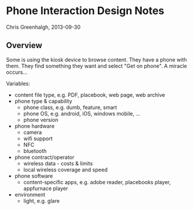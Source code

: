 # Phone Interaction Design Notes

Chris Greenhalgh, 2013-09-30

## Overview

Some is using the kiosk device to browse content. They have a phone with them. They find something they want and select "Get on phone". A miracle occurs...

Variables:

- content file type, e.g. PDF, placebook, web page, web archive
- phone type & capability
  - phone class, e.g. dumb, feature, smart
  - phone OS, e.g. android, iOS, windows mobile, ...
  - phone version
- phone hardware
  - camera
  - wifi support
  - NFC
  - bluetooth
- phone contract/operator
  - wireless data - costs & limits
  - local wireless coverage and speed
- phone software
  - content-specific apps, e.g. adobe reader, placebooks player, appfurnace player
- environment
  - light, e.g. glare


